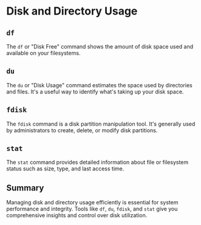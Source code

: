# Disk and Directory Usage

## `df`
The `df` or "Disk Free" command shows the amount of disk space used and available on your filesystems.

## `du`
The `du` or "Disk Usage" command estimates the space used by directories and files. It's a useful way to identify what's taking up your disk space.

## `fdisk`
The `fdisk` command is a disk partition manipulation tool. It's generally used by administrators to create, delete, or modify disk partitions.

## `stat`
The `stat` command provides detailed information about file or filesystem status such as size, type, and last access time.

## Summary
Managing disk and directory usage efficiently is essential for system performance and integrity. Tools like `df`, `du`, `fdisk`, and `stat` give you comprehensive insights and control over disk utilization.
